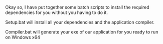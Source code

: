 Okay so, I have put together some batch scripts to install the required dependencies for you without you having to do it.

Setup.bat will install all your dependencies and the application compiler.

Compiler.bat will generate your exe of our application for you ready to run on Windows x64
